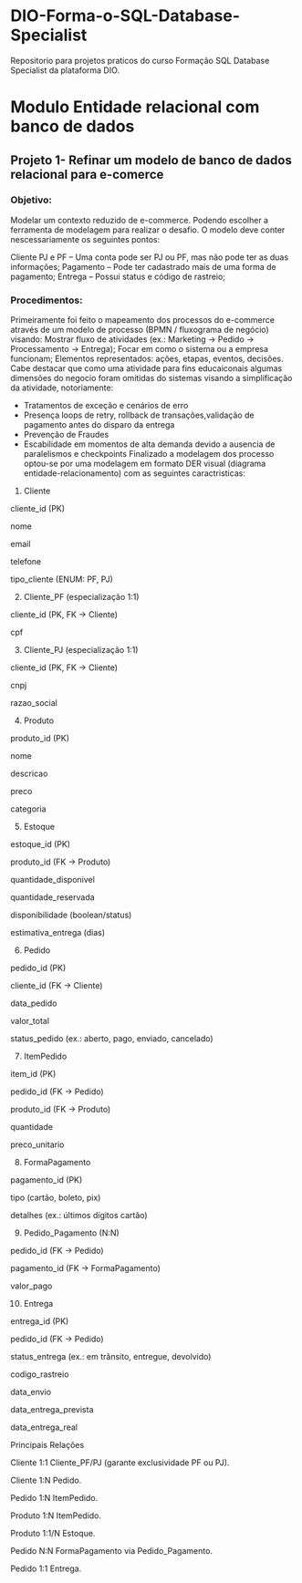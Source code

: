 # DIO-Forma-o-SQL-Database-Specialist
Repositorio para projetos praticos do curso Formação SQL Database Specialist da plataforma DIO.
# Modulo Entidade relacional com banco de dados 
## Projeto 1- Refinar um modelo de banco de dados relacional para e-comerce
### Objetivo: 
Modelar um contexto reduzido de e-commerce. Podendo escolher a ferramenta de modelagem para realizar o desafio. O modelo deve conter nescessariamente os seguintes pontos:

Cliente PJ e PF – Uma conta pode ser PJ ou PF, mas não pode ter as duas informações;
Pagamento – Pode ter cadastrado mais de uma forma de pagamento;
Entrega – Possui status e código de rastreio;

### Procedimentos:
Primeiramente foi feito o mapeamento dos processos do e-commerce através de um  modelo de processo (BPMN / fluxograma de negócio) visando: Mostrar fluxo de atividades (ex.: Marketing → Pedido → Processamento → Entrega); Focar em como o sistema ou a empresa funcionam; Elementos representados: ações, etapas, eventos, decisões. Cabe destacar que como uma atividade para fins educaiconais algumas dimensões do negocio foram omitidas do sistemas visando a simplificação da atividade, notoriamente:
+ Tratamentos de exceção e cenários de erro
+ Presença loops de retry, rollback de transações,validação de pagamento antes do disparo da entrega 
+ Prevenção de  Fraudes
+ Escabilidade em momentos de alta demanda devido a ausencia de paralelismos e checkpoints
Finalizado a modelagem dos processo optou-se por uma modelagem em formato DER visual (diagrama entidade-relacionamento) com as seguintes caractristicas: 
1. Cliente

cliente_id (PK)

nome

email

telefone

tipo_cliente (ENUM: PF, PJ)

2. Cliente_PF (especialização 1:1)

cliente_id (PK, FK → Cliente)

cpf

3. Cliente_PJ (especialização 1:1)

cliente_id (PK, FK → Cliente)

cnpj

razao_social

4. Produto

produto_id (PK)

nome

descricao

preco

categoria

5. Estoque

estoque_id (PK)

produto_id (FK → Produto)

quantidade_disponivel

quantidade_reservada

disponibilidade (boolean/status)

estimativa_entrega (dias)

6. Pedido

pedido_id (PK)

cliente_id (FK → Cliente)

data_pedido

valor_total

status_pedido (ex.: aberto, pago, enviado, cancelado)

7. ItemPedido

item_id (PK)

pedido_id (FK → Pedido)

produto_id (FK → Produto)

quantidade

preco_unitario

8. FormaPagamento

pagamento_id (PK)

tipo (cartão, boleto, pix)

detalhes (ex.: últimos dígitos cartão)

9. Pedido_Pagamento (N:N)

pedido_id (FK → Pedido)

pagamento_id (FK → FormaPagamento)

valor_pago

10. Entrega

entrega_id (PK)

pedido_id (FK → Pedido)

status_entrega (ex.: em trânsito, entregue, devolvido)

codigo_rastreio

data_envio

data_entrega_prevista

data_entrega_real

 Principais Relações

Cliente 1:1 Cliente_PF/PJ (garante exclusividade PF ou PJ).

Cliente 1:N Pedido.

Pedido 1:N ItemPedido.

Produto 1:N ItemPedido.

Produto 1:1/N Estoque.

Pedido N:N FormaPagamento via Pedido_Pagamento.

Pedido 1:1 Entrega.

